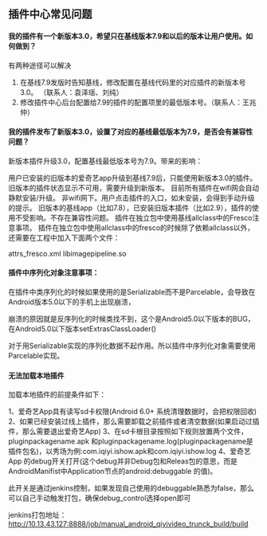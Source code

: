 ## 插件中心常见问题

#### 我的插件有一个新版本3.0，希望只在基线版本7.9和以后的版本让用户使用。如何做到？

有两种途径可以解决
1. 在基线7.9发版时告知基线，修改配置在基线代码里的对应插件的新版本号3.0。 （联系人：袁泽瑶、刘纯）
2. 修改插件中心后台配置给7.9的插件的配置项里的最低版本号。（联系人：王兆仲）

#### 我的插件发布了新版本3.0，设置了对应的基线最低版本为7.9，是否会有兼容性问题？

新版本插件升级3.0，配置基线最低版本号为7.9。带来的影响：

用户已安装的旧版本的爱奇艺app升级到基线7.9后，只能使用新版本3.0的插件。旧版本的插件状态显示不可用，需要升级到新版本。
目前所有插件在wifi网会自动静默安装/升级。
非wifi网下。用户点击插件的入口，如未安装，会得到手动升级的提示。
旧版本的基线app（比如7.8），已安装旧版本插件（比如2.9），插件的使用不受影响。不存在兼容性问题。
插件在独立包中使用基线allclass中的Fresco注意事项。
插件在独立包中使用allclass中的fresco的时候除了依赖allclass以外，还需要在工程中加入下面两个文件：

attrs_fresco.xml
libimagepipeline.so

#### 插件中序列化对象注意事项：

在插件中类序列化的时候如果使用的是Serializable而不是Parcelable，会导致在Android版本5.0以下的手机上出现崩溃，

崩溃的原因就是反序列化的时候类找不到，这个是Android5.0以下版本的BUG，在Android5.0以下版本setExtrasClassLoader()

对于用Serializable实现的序列化数据不起作用。所以插件中序列化对象需要使用Parcelable实现。



#### 无法加载本地插件


加载本地插件的前提条件如下：

1、爱奇艺App具有读写sd卡权限(Android 6.0+  系统清理数据时，会把权限回收)
2、如果已经安装过线上插件，那么需要卸载之前插件或者清空数据(如果启动过插件，那么需要退出爱奇艺App)
3、在sd卡根目录按照如下规则放置两个文件，pluginpackagename.apk 和pluginpackagename.log(pluginpackagename是插件包名)，以秀场为例:com.iqiyi.ishow.apk和com.iqiyi.ishow.log
4、爱奇艺App 的debug开关打开(这个debug并非Debug包和Releas包的意思，而是AndroidManifist中Application节点的android:debuggable 的值)。

此开关是通过jenkins控制，如果发现自己使用的debuggable熟悉为false，那么可以自己手动触发打包，确保debug_control选择open即可

jenkins打包地址：http://10.13.43.127:8888/job/manual_android_qiyivideo_trunck_build/build